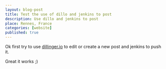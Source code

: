 ```yaml
---
layout: blog-post
title: Test the use of dillo and jenkins to post
description: Use dillo and jenkins to post
place: Rennes, France
categories: [website]
published: true
---
```


Ok first try to use [dillinger.io](http://dillinger.io/) to edit or create a new post and jenkins to push it.

Great it works ;)

